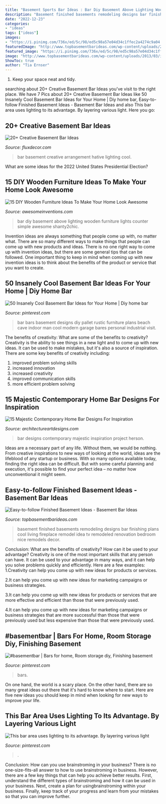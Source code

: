 ```yaml
---
title: "Basement Sports Bar Ideas : Bar Diy Basement Above Lighting Wooden Furniture Lights Counter Simple Awesome Shanty2chic"
description: "Basement finished basements remodeling designs bar finishing plans cool living fireplace remodel idea tv remodeled renovation bedroom nice remodels decor"
date: "2022-12-23"
categories:
- "ideas"
tags: ["ideas"]
images:
- "https://i.pinimg.com/736x/ed/5c/98/ed5c98a57e04d34c1ffec2a4274c9a04.jpg"
featuredImage: "http://www.topbasementbarideas.com/wp-content/uploads/2013/03/ideas.jpg"
featured_image: "https://i.pinimg.com/736x/ed/5c/98/ed5c98a57e04d34c1ffec2a4274c9a04.jpg"
image: "http://www.topbasementbarideas.com/wp-content/uploads/2013/03/ideas.jpg"
ShowToc: true
author: "Tia Ernser"
---
```



1. Keep your space neat and tidy.

	

		
searching about 20+ Creative Basement Bar Ideas you've visit to the right place. We have 7 Pics about 20+ Creative Basement Bar Ideas like 50 Insanely Cool Basement Bar Ideas for Your Home | Diy home bar, Easy-to-follow Finished Basement Ideas - Basement Bar Ideas and also This bar area uses lighting to its advantage. By layering various light. Here you go:
		
    
## 20+ Creative Basement Bar Ideas

<img loading=lazy src="http://fluxdecor.com/wp-content/uploads/2014/05/basement-bar-ideas/13-wall-arrangement.jpg" onerror="this.onerror=null;this.src='https://tse4.mm.bing.net/th?id=OIP.cFNCNa6iVc-TO7xSlDm1QQHaJ3&amp;pid=15.1';" alt="20+ Creative Basement Bar Ideas">

_Source: fluxdecor.com_

>bar basement creative arrangement hative lighting cool. 

	

What are some ideas for the 2022 United States Presidential Election?

    
## 15 DIY Wooden Furniture Ideas To Make Your Home Look Awesome

<img loading=lazy src="http://www.awesomeinventions.com/wp-content/uploads/2015/12/diy-basement-bar.jpg" onerror="this.onerror=null;this.src='https://tse1.mm.bing.net/th?id=OIP.gX8ybkb-GI8S3GdVuk82bgHaFj&amp;pid=15.1';" alt="15 DIY Wooden Furniture Ideas To Make Your Home Look Awesome">

_Source: awesomeinventions.com_

>bar diy basement above lighting wooden furniture lights counter simple awesome shanty2chic. 

	

Invention ideas are always something that people come up with, no matter what. There are so many different ways to make things that people can come up with new products and ideas. There is no one right way to come up with invention ideas, but there are some general tips that can be followed. One important thing to keep in mind when coming up with new invention ideas is to think about the benefits of the product or service that you want to create.

    
## 50 Insanely Cool Basement Bar Ideas For Your Home | Diy Home Bar

<img loading=lazy src="https://i.pinimg.com/736x/ed/5c/98/ed5c98a57e04d34c1ffec2a4274c9a04.jpg" onerror="this.onerror=null;this.src='https://tse4.mm.bing.net/th?id=OIP.jnhujj8NcrW3oEYXWbtpdQHaJ4&amp;pid=15.1';" alt="50 Insanely Cool Basement Bar Ideas for Your Home | Diy home bar">

_Source: pinterest.com_

>bar bars basement designs diy pallet rustic furniture plans beach cave indoor man cool modern garage bares personal industrial visit. 

	

The benefits of creativity: What are some of the benefits to creativity?
Creativity is the ability to see things in a new light and to come up with new ideas. It can be used to make mistakes, but it's also a source of inspiration. There are some key benefits of creativity including: 
1. improved problem solving skills 
2. increased innovation 
3. increased creativity 
4. improved communication skills 
5. more efficient problem solving 

    
## 15 Majestic Contemporary Home Bar Designs For Inspiration

<img loading=lazy src="https://www.architectureartdesigns.com/wp-content/uploads/2014/11/15-Majestic-Contemporary-Home-Bar-Designs-For-Inspiration-9-630x420.jpg" onerror="this.onerror=null;this.src='https://tse4.mm.bing.net/th?id=OIP.ywfcVSgoRSP7zWrb6iQnKAHaE8&amp;pid=15.1';" alt="15 Majestic Contemporary Home Bar Designs For Inspiration">

_Source: architectureartdesigns.com_

>bar designs contemporary majestic inspiration project herson. 

	

Ideas are a necessary part of any life. Without them, we would be nothing. From creative inspirations to new ways of looking at the world, ideas are the lifeblood of any startup or business. With so many options available today, finding the right idea can be difficult. But with some careful planning and execution, it's possible to find your perfect idea – no matter how unconventional it might seem.

    
## Easy-to-follow Finished Basement Ideas - Basement Bar Ideas

<img loading=lazy src="http://www.topbasementbarideas.com/wp-content/uploads/2013/03/ideas.jpg" onerror="this.onerror=null;this.src='https://tse1.mm.bing.net/th?id=OIP.VME8RS-EkggQATCNkp_h3wHaE7&amp;pid=15.1';" alt="Easy-to-follow Finished Basement Ideas - Basement Bar Ideas">

_Source: topbasementbarideas.com_

>basement finished basements remodeling designs bar finishing plans cool living fireplace remodel idea tv remodeled renovation bedroom nice remodels decor. 

	

Conclusion: What are the benefits of creativity? How can it be used to your advantage?
Creativity is one of the most important skills that any person can have. It can be used to your advantage in many ways, and it can help you solve problems quickly and efficiently. Here are a few examples: 
1.Creativity can help you come up with new ideas for products or services.

2.It can help you come up with new ideas for marketing campaigns or business strategies.

3.It can help you come up with new ideas for products or services that are more effective and efficient than those that were previously used.

4.It can help you come up with new ideas for marketing campaigns or business strategies that are more successful than those that were previously used but less expensive than those that were previously used.

    
## #basementbar | Bars For Home, Room Storage Diy, Finishing Basement

<img loading=lazy src="https://i.pinimg.com/736x/f2/a6/b7/f2a6b7baf551f76ed3f13ebfb188827a.jpg" onerror="this.onerror=null;this.src='https://tse2.mm.bing.net/th?id=OIP.spRpAGm7hRnYWuF0CMK6JgHaJ3&amp;pid=15.1';" alt="#basementbar | Bars for home, Room storage diy, Finishing basement">

_Source: pinterest.com_

>bars. 

	

On one hand, the world is a scary place. On the other hand, there are so many great ideas out there that it's hard to know where to start. Here are five new ideas you should keep in mind when looking for new ways to improve your life.

    
## This Bar Area Uses Lighting To Its Advantage. By Layering Various Light

<img loading=lazy src="https://i.pinimg.com/736x/b5/85/8e/b5858e4eec4fe24c48afab2ff75e824f--recessed-ceiling-lights-crown-moldings.jpg" onerror="this.onerror=null;this.src='https://tse1.mm.bing.net/th?id=OIP.yLJTTLeCeZ3qUokZ3cl-YwHaK1&amp;pid=15.1';" alt="This bar area uses lighting to its advantage. By layering various light">

_Source: pinterest.com_

>. 

	

Conclusion: How can you use brainstroming in your business?
There is no one-size-fits-all answer to how to use brainstroming in business. However, there are a few key things that can help you achieve better results. First, understand the different types of brainstroming and how it can be used in your business. Next, create a plan for usingbrainstroming within your business. Finally, keep track of your progress and learn from your mistakes so that you can improve further.

